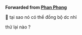 **Forwarded from [Phan Phong](https://t.me/PhanTanPhong)**

💋
tại sao nó có thể đồng bộ dc nhỉ

thử lại nào ? 


